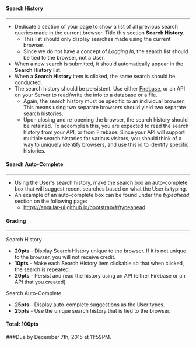 #### Search History
---
- Dedicate a section of your page to show a list of all previous search queries made in the current browser.  Title this section **Search History**.
  - This list should only display searches made using the current browser.  
  - Since we do not have a concept of _Logging In_, the search list should be tied to the browser, not a User.
- When a new search is submitted, it should automatically appear in the **Search History** list.
- When a **Search History** item is clicked, the same search should be conducted.
- The search history should be persistent. Use either [Firebase](https://www.firebase.com), or an API on your Server to read/write the info to a database or a file.
  - Again, the search history must be specific to an individual browser.  This means using two separate browsers should yield two separate search histories.
  - Upon closing and re-opening the browser, the search history should be retained.  To accomplish this, you are expected to read the search history from your API, or from Firebase.  Since your API will support multiple search histories for various visitors, you should think of a way to uniquely identify browsers, and use this id to identify specific histories.

#### Search Auto-Complete
---
- Using the User's search history, make the search box an auto-complete box that will suggest recent searches based on what the User is typing.
 - An example of an auto-complete box can be found under the *typeahead* section on the following page:
   - https://angular-ui.github.io/bootstrap/#/typeahead

#### Grading
---
Search History
- **20pts** - Display Search History unique to the browser.  If it is not unique to the browser, you will not receive credit.
- **10pts** - Make each Search History item clickable so that when clicked, the search is repeated.
- **20pts** - Persist and read the history using an API (either Firebase or an API that you created).

Search Auto-Complete

- **25pts** - Display auto-complete suggestions as the User types.
- **25pts** - Use the unique search history that is tied to the browser.

#### Total: 100pts

###Due by December 7th, 2015 at 11:59PM.